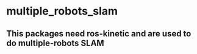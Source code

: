 # multiple_robots_slam

## This packages need ros-kinetic and are used to do multiple-robots SLAM

<!-- 
#### "robot_name" require robot-number (ex. robot1, robot2, etc.)
#### "other_robot_name" require robot-number of wanting to know pose (ex. robot1, robot2, etc.)
#### "control_robot_name" require robot-number of wanting to teleoperate (ex. robot1, robot2, etc.)

- multi SLAM procedure

1. bringup

```
$ roslaunch multi_turtlebot_launch minimal.launch robot_name:=robot1
```

2. rtabmap

```
$ roslaunch multi_turtlebot_launch mapping.launch robot_name:=robot1
```

3. share topics and get other-robot pose ( Wait until all masters are displayed in "ROS masters obtained" )
```
$ roslaunch roscore_communication roscore_communication.launch robot_name:=robot1 other_robot_name:=robot2
```

4. merging maps ( launch after setting each robot's init-pose to "map_merge/launch/map_merge.launch")

```
$ roslaunch map_merge map_merge.launch robot_name:=robot1
```

- commands for expriment (two robots + server)

  - robot1

    ```
    $ roslaunch multi_turtlebot_launch minimal.launch robot_name:=robot1

    $ roslaunch multi_turtlebot_launch mapping.launch robot_name:=robot1

    $ roslaunch roscore_communication roscore_communication.launch robot_name:=robot1 server:=true

    $ roslaunch map_merge map_merge_robot.launch robot_name:=robot1 server:=true
    ```

  - robot2

    ```
    $ roslaunch multi_turtlebot_launch minimal.launch robot_name:=robot2

    $ roslaunch multi_turtlebot_launch mapping.launch robot_name:=robot2

    $ roslaunch roscore_communication roscore_communication.launch robot_name:=robot2 server:=true

    $ roslaunch map_merge map_merge_robot.launch robot_name:=robot2 server:=true
    ```
  - server

    ```
    $ roslaunch roscore_communication roscore_communication.launch robot_name:=robot1 server:=true

    $ roslaunch roscore_communication get_robot_pose.launch robot_name:=server other_robot_name:=robot1

    $ roslaunch roscore_communication get_robot_pose.launch robot_name:=server other_robot_name:=robot2

    $ roslaunch map_merge map_merge_server.launch

    $ roslaunch multi_turtlebot_launch teleop.launch robot_name:=server control_robot_name:=robot1

    $ roslaunch multi_turtlebot_launch teleop.launch robot_name:=server control_robot_name:=robot2

    $ rviz
    ```
-->

